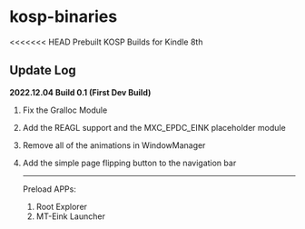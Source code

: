 # kosp-binaries
<<<<<<< HEAD
Prebuilt KOSP Builds for Kindle 8th

## Update Log

**2022.12.04 Build 0.1 (First Dev Build)**

1. Fix the Gralloc Module

2. Add the REAGL support and the MXC_EPDC_EINK placeholder module

3. Remove all of the animations in WindowManager

4. Add the simple page flipping button to the navigation bar

   ------

   Preload APPs:

   1. Root Explorer
   2. MT-Eink Launcher

